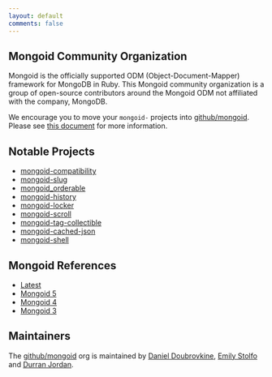 ```yaml
---
layout: default
comments: false
---
```


## Mongoid Community Organization

Mongoid is the officially supported ODM (Object-Document-Mapper) framework for MongoDB in Ruby. This Mongoid community organization is a group of open-source contributors around the Mongoid ODM not affiliated with the company, MongoDB.

We encourage you to move your `mongoid-` projects into [github/mongoid](https://github.com/mongoid). Please see [this document](/misc/adding) for more information.

## Notable Projects

* [mongoid-compatibility](https://github.com/mongoid/mongoid-compatibility)
* [mongoid-slug](https://github.com/mongoid/mongoid-slug)
* [mongoid_orderable](https://github.com/mongoid/mongoid_orderable)
* [mongoid-history](https://github.com/mongoid/mongoid-history)
* [mongoid-locker](https://github.com/mongoid/mongoid-locker)
* [mongoid-scroll](https://github.com/mongoid/mongoid-scroll)
* [mongoid-tag-collectible](https://github.com/mongoid/mongoid-tag-collectible)
* [mongoid-cached-json](https://github.com/mongoid/mongoid-cached-json)
* [mongoid-shell](https://github.com/mongoid/mongoid-shell)

## Mongoid References

* [Latest](http://mongoid.org)
* [Mongoid 5](http://mongoid.org)
* [Mongoid 4](/old/en/mongoid/index.html)
* [Mongoid 3](/old/en/mongoid/v3/index.html)

## Maintainers

The [github/mongoid](https://github.com/mongoid) org is maintained by [Daniel Doubrovkine](https://github.com/dblock), [Emily Stolfo](https://github.com/estolfo) and [Durran Jordan](https://github.com/durran).

